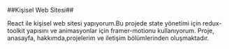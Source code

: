 ##Kişisel Web Sitesi##

React ile kişisel web sitesi yapıyorum.Bu projede state yönetimi için redux-toolkit yapısını ve animasyonlar için framer-motionu kullanıyorum. Proje, anasayfa, hakkımda,projelerim ve iletişim bölümlerinden oluşmaktadır.